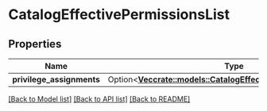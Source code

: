# CatalogEffectivePermissionsList

## Properties

Name | Type | Description | Notes
------------ | ------------- | ------------- | -------------
**privilege_assignments** | Option<[**Vec<crate::models::CatalogEffectivePrivilegeAssignment>**](CatalogEffectivePrivilegeAssignment.md)> |  | [optional]

[[Back to Model list]](../README.md#documentation-for-models) [[Back to API list]](../README.md#documentation-for-api-endpoints) [[Back to README]](../README.md)


